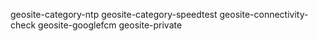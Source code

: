 geosite-category-ntp
geosite-category-speedtest
geosite-connectivity-check
geosite-googlefcm
geosite-private
